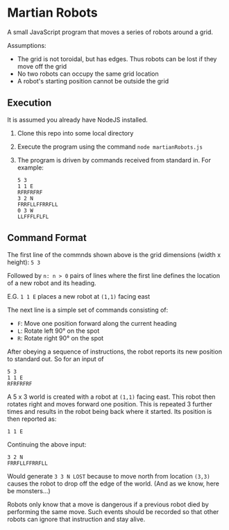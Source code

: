 # Martian Robots

A small JavaScript program that moves a series of robots around a grid.

Assumptions:

* The grid is not toroidal, but has edges. Thus robots can be lost if they move off the grid
* No two robots can occupy the same grid location
* A robot's starting position cannot be outside the grid

## Execution

It is assumed you already have NodeJS installed.

1. Clone this repo into some local directory
1. Execute the program using the command `node martianRobots.js`
1. The program is driven by commands received from standard in.  For example:

    ```
    5 3
    1 1 E
    RFRFRFRF
    3 2 N
    FRRFLLFFRRFLL
    0 3 W
    LLFFFLFLFL
    ```

## Command Format

The first line of the commnds shown above is the grid dimensions (width x height): `5 3`

Followed by `n: n > 0` pairs of lines where the first line defines the location of a new robot and its heading.

E.G. `1 1 E` places a new robot at `(1,1)` facing east

The next line is a simple set of commands consisting of:

* `F`: Move one position forward along the current heading
* `L`: Rotate left 90&deg; on the spot
* `R`: Rotate right 90&deg; on the spot

After obeying a sequence of instructions, the robot reports its new position to standard out.  So for an input of

```
5 3
1 1 E
RFRFRFRF
```

A 5 x 3 world is created with a robot at `(1,1)` facing east.  This robot then rotates right and moves forward one position.  This is repeated 3 further times and results in the robot being back where it started.  Its position is then reported as:

`1 1 E`

Continuing the above input:

```
3 2 N
FRRFLLFFRRFLL
```

Would generate `3 3 N LOST` because to move north from location `(3,3)` causes the robot to drop off the edge of the world.  (And as we know, here be monsters...)

Robots only know that a move is dangerous if a previous robot died by performing the same move.  Such events should be recorded so that other robots can ignore that instruction and stay alive.

